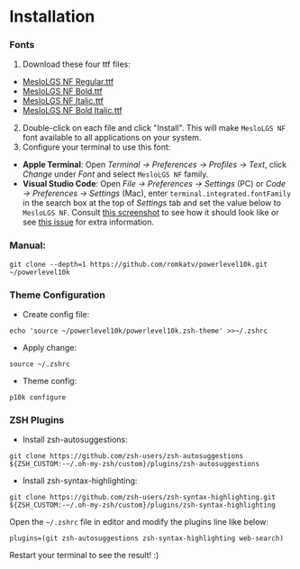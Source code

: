 # Installation

### Fonts

  1. Download these four ttf files:
   - [MesloLGS NF Regular.ttf](
       https://github.com/romkatv/powerlevel10k-media/raw/master/MesloLGS%20NF%20Regular.ttf)
   - [MesloLGS NF Bold.ttf](
       https://github.com/romkatv/powerlevel10k-media/raw/master/MesloLGS%20NF%20Bold.ttf)
   - [MesloLGS NF Italic.ttf](
       https://github.com/romkatv/powerlevel10k-media/raw/master/MesloLGS%20NF%20Italic.ttf)
   - [MesloLGS NF Bold Italic.ttf](
       https://github.com/romkatv/powerlevel10k-media/raw/master/MesloLGS%20NF%20Bold%20Italic.ttf)
  2. Double-click on each file and click "Install". This will make `MesloLGS NF` font available to all
   applications on your system.
  3. Configure your terminal to use this font:
   - **Apple Terminal**: Open *Terminal → Preferences → Profiles → Text*, click *Change* under *Font*
     and select `MesloLGS NF` family.
   - **Visual Studio Code**: Open *File → Preferences → Settings* (PC) or
     *Code → Preferences → Settings* (Mac), enter `terminal.integrated.fontFamily` in the search box at
     the top of *Settings* tab and set the value below to `MesloLGS NF`.
     Consult [this screenshot](
       https://raw.githubusercontent.com/romkatv/powerlevel10k-media/389133fb8c9a2347929a23702ce3039aacc46c3d/visual-studio-code-font-settings.jpg)
     to see how it should look like or see [this issue](
       https://github.com/romkatv/powerlevel10k/issues/671) for extra information.

### Manual:
```
git clone --depth=1 https://github.com/romkatv/powerlevel10k.git ~/powerlevel10k
```

### Theme Configuration

- Create config file:
```
echo 'source ~/powerlevel10k/powerlevel10k.zsh-theme' >>~/.zshrc
```
- Apply change:
```
source ~/.zshrc
```
- Theme config:
```
p10k configure
```

### ZSH Plugins
- Install zsh-autosuggestions:
```
git clone https://github.com/zsh-users/zsh-autosuggestions ${ZSH_CUSTOM:-~/.oh-my-zsh/custom}/plugins/zsh-autosuggestions
```
- Install zsh-syntax-highlighting:
```
git clone https://github.com/zsh-users/zsh-syntax-highlighting.git ${ZSH_CUSTOM:-~/.oh-my-zsh/custom}/plugins/zsh-syntax-highlighting
```
Open the `~/.zshrc` file in editor and modify the plugins line like below:
```
plugins=(git zsh-autosuggestions zsh-syntax-highlighting web-search)
```
Restart your terminal to see the result! :)
